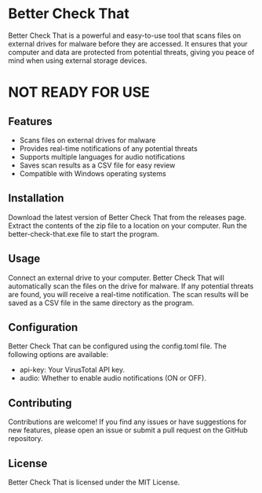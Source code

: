 # Better Check That



Better Check That is a powerful and easy-to-use tool that scans files on external drives for malware before they are
accessed. It ensures that your computer and data are protected from potential threats, giving you peace of mind when
using external storage devices.

# NOT READY FOR USE


## Features

* Scans files on external drives for malware
* Provides real-time notifications of any potential threats
* Supports multiple languages for audio notifications
* Saves scan results as a CSV file for easy review
* Compatible with Windows operating systems

## Installation

Download the latest version of Better Check That from the releases page.
Extract the contents of the zip file to a location on your computer.
Run the better-check-that.exe file to start the program.

## Usage

Connect an external drive to your computer.
Better Check That will automatically scan the files on the drive for malware.
If any potential threats are found, you will receive a real-time notification.
The scan results will be saved as a CSV file in the same directory as the program.

## Configuration

Better Check That can be configured using the config.toml file. The following options are available:

* api-key: Your VirusTotal API key.
* audio: Whether to enable audio notifications (ON or OFF).

## Contributing

Contributions are welcome! If you find any issues or have suggestions for new features, please open an issue or submit a
pull request on the GitHub repository.

## License

Better Check That is licensed under the MIT License.

